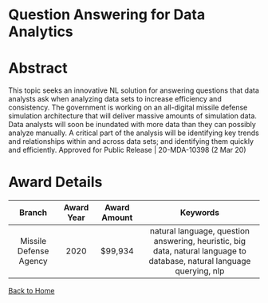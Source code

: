 
Question Answering for Data Analytics
=====================================

# Abstract


This topic seeks an innovative NL solution for answering questions that data analysts ask when analyzing data sets to increase efficiency and consistency. The government is working on an all-digital missile defense simulation architecture that will deliver massive amounts of simulation data. Data analysts will soon be inundated with more data than they can possibly analyze manually. A critical part of the analysis will be identifying key trends and relationships within and across data sets; and identifying them quickly and efficiently. Approved for Public Release | 20-MDA-10398 (2 Mar 20)  

# Award Details

|Branch|Award Year|Award Amount|Keywords|
| :---: | :---: | :---: | :---: |
|Missile Defense Agency|2020|$99,934|natural language, question answering, heuristic, big data, natural language to database, natural language querying, nlp|
  
  


[Back to Home](https://github.com/chrischow/dod_sbir_awards#1156)